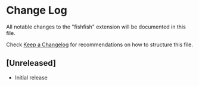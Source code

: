 # Change Log

All notable changes to the "fishfish" extension will be documented in this file.

Check [Keep a Changelog](http://keepachangelog.com/) for recommendations on how to structure this file.

## [Unreleased]

- Initial release